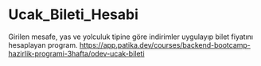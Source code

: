 # Ucak_Bileti_Hesabi
Girilen mesafe, yas ve yolculuk tipine göre indirimler uygulayıp bilet fiyatını hesaplayan program.  https://app.patika.dev/courses/backend-bootcamp-hazirlik-programi-3hafta/odev-ucak-bileti

